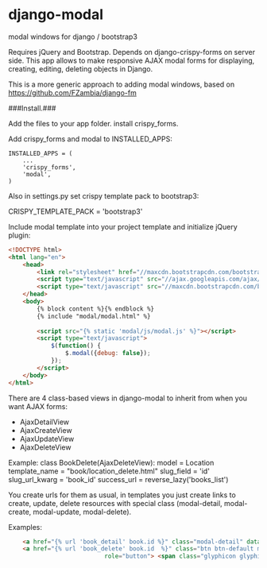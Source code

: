 # django-modal
modal windows for django / bootstrap3


Requires jQuery and Bootstrap. Depends on django-crispy-forms on server side.
This app allows to make responsive AJAX modal forms for displaying, creating, editing, deleting objects in Django.

This is a more generic approach to adding modal windows, based on https://github.com/FZambia/django-fm


###Install.###

Add the files to your app folder.
install crispy_forms.

Add crispy_forms and modal to INSTALLED_APPS:
```
INSTALLED_APPS = (
    ...
    'crispy_forms',
    'modal',
)
```
Also in settings.py set crispy template pack to bootstrap3:

CRISPY_TEMPLATE_PACK = 'bootstrap3'

Include modal template into your project template and initialize jQuery plugin:
```html
<!DOCTYPE html>
<html lang="en">
    <head>
        <link rel="stylesheet" href="//maxcdn.bootstrapcdn.com/bootstrap/3.2.0/css/bootstrap.min.css"/>
        <script type="text/javascript" src="//ajax.googleapis.com/ajax/libs/jquery/2.1.1/jquery.min.js"></script>
        <script type="text/javascript" src="//maxcdn.bootstrapcdn.com/bootstrap/3.2.0/js/bootstrap.min.js"></script>
    </head>
    <body>
        {% block content %}{% endblock %}
        {% include "modal/modal.html" %}
        
        <script src="{% static 'modal/js/modal.js' %}"></script>
        <script type="text/javascript">
            $(function() {
                $.modal({debug: false});
            });
        </script>
    </body>
</html>
```

There are 4 class-based views in django-modal to inherit from when you want AJAX forms:

-    AjaxDetailView
-    AjaxCreateView
-    AjaxUpdateView
-    AjaxDeleteView

Example: 
    class BookDelete(AjaxDeleteView):
        model   = Location
        template_name   = "book/location_delete.html"
        slug_field      = 'id'
        slug_url_kwarg  = 'book_id'
        success_url     = reverse_lazy('books_list')




You create urls for them as usual, in templates you just create links to create, update, delete resources with special class (modal-detail, modal-create, modal-update, modal-delete).


Examples: 
```html
    <a href="{% url 'book_detail' book.id %}" class="modal-detail" data-modal-head="" data-modal-callback="reload" >show detail </a>
    <a href="{% url 'book_delete' book.id  %}" class="btn btn-default modal-delete" data-modal-head="" data-modal-callback="reload"
                           role="button"> <span class="glyphicon glyphicon-remove-sign" aria-hidden="true"></span></a>
```
